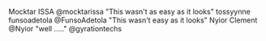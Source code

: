 Mocktar ISSA @mocktarissa "This wasn't as easy as it looks" 
tossyynne
funsoadetola @FunsoAdetola "This wasn't easy as it looks"
Nyior Clement @Nyior "well ....."
@gyrationtechs
